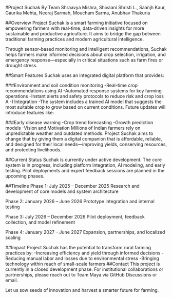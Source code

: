 #Project Suchak
By Team Shraavya Mishra, Shivaani Shristi L., Saanjh Kaur, Gaurika Mehta, Neeraj Sarmah, Moucham Sarma, Anubhav Thakuria

##Overview
Project Suchak is a smart farming initiative focused on empowering farmers with real-time, data-driven insights for more sustainable and productive agriculture. It aims to bridge the gap between traditional farming practices and modern agricultural intelligence.

Through sensor-based monitoring and intelligent recommendations, Suchak helps farmers make informed decisions about crop selection, irrigation, and emergency response—especially in critical situations such as farm fires or drought stress.

##Smart Features
Suchak uses an integrated digital platform that provides:

###Environment and soil condition monitoring
  -Real-time crop recommendations using AI
  -Automated response systems for key farming operations
  -Instant alerts and safety protocols to reduce risk and crop loss
A -I Integration
  -The system includes a trained AI model that suggests the most suitable crop to grow based on current conditions. Future updates will introduce features like:

###Early disease warning
  -Crop trend forecasting
  -Growth prediction models
  -Vision and Motivation
Millions of Indian farmers rely on unpredictable weather and outdated methods. Project Suchak aims to change that by giving them a digital companion that is affordable, reliable, and designed for their local needs—improving yields, conserving resources, and protecting livelihoods.

##Current Status
Suchak is currently under active development. The core system is in progress, including platform integration, AI modeling, and early testing. Pilot deployments and expert feedback sessions are planned in the upcoming phases.

##Timeline
Phase 1: July 2025 – December 2025
Research and development of core models and system architecture

Phase 2: January 2026 – June 2026
Prototype integration and internal testing

Phase 3: July 2026 – December 2026
Pilot deployment, feedback collection, and model refinement

Phase 4: January 2027 – June 2027
Expansion, partnerships, and localized scaling

##Impact
Project Suchak has the potential to transform rural farming practices by:
  -Increasing efficiency and yield through informed decisions
  -Reducing manual labor and losses due to environmental stress
  -Bringing technology within reach of small-scale farmers
##Contact
This project is currently in a closed development phase. For institutional collaborations or partnerships, please reach out to Team Maya via GitHub Discussions or email.

Let us sow seeds of innovation and harvest a smarter future for farming.
